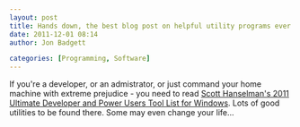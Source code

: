 ```yaml
---
layout: post
title: Hands down, the best blog post on helpful utility programs ever.
date: 2011-12-01 08:14
author: Jon Badgett

categories: [Programming, Software]
---
```

If you're a developer, or an admistrator, or just command your home machine with extreme prejudice - you need to read <a href="http://www.hanselman.com/blog/ScottHanselmans2011UltimateDeveloperAndPowerUsersToolListForWindows.aspx">Scott Hanselman's 2011 Ultimate Developer and Power Users Tool List for Windows</a>. Lots of good utilities to be found there. Some may even change your life...
